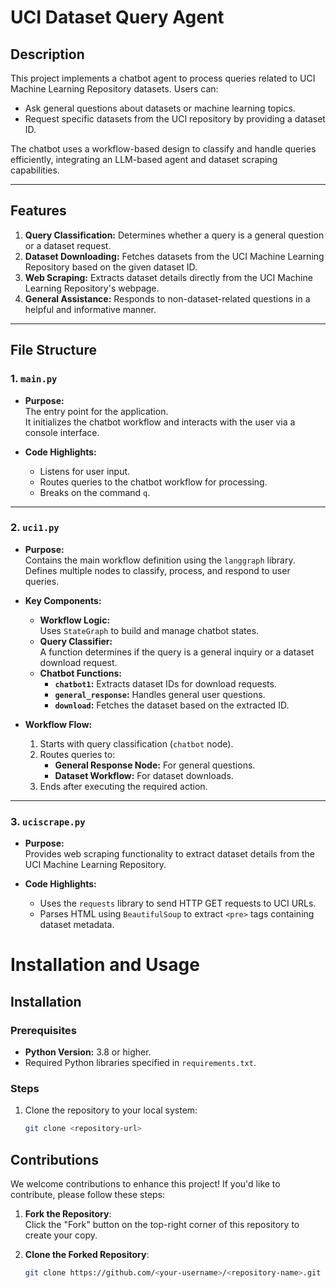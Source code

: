 # UCI Dataset Query Agent

## Description
This project implements a chatbot agent to process queries related to UCI Machine Learning Repository datasets. Users can:
- Ask general questions about datasets or machine learning topics.
- Request specific datasets from the UCI repository by providing a dataset ID.

The chatbot uses a workflow-based design to classify and handle queries efficiently, integrating an LLM-based agent and dataset scraping capabilities.

---

## Features
1. **Query Classification:** Determines whether a query is a general question or a dataset request.
2. **Dataset Downloading:** Fetches datasets from the UCI Machine Learning Repository based on the given dataset ID.
3. **Web Scraping:** Extracts dataset details directly from the UCI Machine Learning Repository's webpage.
4. **General Assistance:** Responds to non-dataset-related questions in a helpful and informative manner.

---

## File Structure

### 1. `main.py`
- **Purpose:**  
  The entry point for the application.  
  It initializes the chatbot workflow and interacts with the user via a console interface.
  
- **Code Highlights:**
  - Listens for user input.
  - Routes queries to the chatbot workflow for processing.
  - Breaks on the command `q`.

---

### 2. `uci1.py`
- **Purpose:**  
  Contains the main workflow definition using the `langgraph` library.  
  Defines multiple nodes to classify, process, and respond to user queries.

- **Key Components:**
  - **Workflow Logic:**  
    Uses `StateGraph` to build and manage chatbot states.
  - **Query Classifier:**  
    A function determines if the query is a general inquiry or a dataset download request.
  - **Chatbot Functions:**
    - **`chatbot1`:** Extracts dataset IDs for download requests.
    - **`general_response`:** Handles general user questions.
    - **`download`:** Fetches the dataset based on the extracted ID.

- **Workflow Flow:**
  1. Starts with query classification (`chatbot` node).
  2. Routes queries to:
     - **General Response Node:** For general questions.
     - **Dataset Workflow:** For dataset downloads.
  3. Ends after executing the required action.

---

### 3. `uciscrape.py`
- **Purpose:**  
  Provides web scraping functionality to extract dataset details from the UCI Machine Learning Repository.

- **Code Highlights:**
  - Uses the `requests` library to send HTTP GET requests to UCI URLs.
  - Parses HTML using `BeautifulSoup` to extract `<pre>` tags containing dataset metadata.


# Installation and Usage

## Installation

### Prerequisites
- **Python Version:** 3.8 or higher.
- Required Python libraries specified in `requirements.txt`.

### Steps
1. Clone the repository to your local system:  
   ```bash
   git clone <repository-url>

## Contributions

We welcome contributions to enhance this project! If you'd like to contribute, please follow these steps:

1. **Fork the Repository**:  
   Click the "Fork" button on the top-right corner of this repository to create your copy.

2. **Clone the Forked Repository**:  
   ```bash
   git clone https://github.com/<your-username>/<repository-name>.git